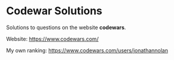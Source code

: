 Codewar Solutions
==================

Solutions to questions on the website **codewars**.

Website:
https://www.codewars.com/

My own ranking:
https://www.codewars.com/users/jonathannolan
